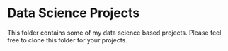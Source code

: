 # Data Science Projects
This folder contains some of my data science based projects. Please feel free to clone this folder for your projects. 


